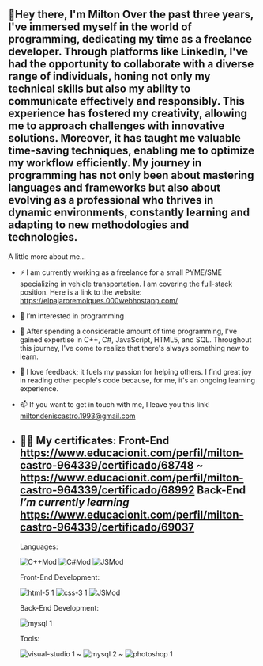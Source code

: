 👋Hey there, 
I'm Milton Over the past three years, I've immersed myself in the world of programming, dedicating my time as a freelance developer. Through platforms like LinkedIn, I've had the opportunity to collaborate with a diverse range of individuals, honing not only my technical skills but also my ability to communicate effectively and responsibly. This experience has fostered my creativity, allowing me to approach challenges with innovative solutions. Moreover, it has taught me valuable time-saving techniques, enabling me to optimize my workflow efficiently. My journey in programming has not only been about mastering languages and frameworks but also about evolving as a professional who thrives in dynamic environments, constantly learning and adapting to new methodologies and technologies.
----------------------------------
A little more about me...
- ⚡ I am currently working as a freelance for a small PYME/SME specializing in vehicle transportation. I am covering the full-stack position. Here is a link to the website: https://elpajaroremolques.000webhostapp.com/
- 👀 I’m interested in programming

- 🌱 After spending a considerable amount of time programming, I've gained expertise in C++, C#, JavaScript, HTML5, and SQL. Throughout this journey, I've come to realize that there's always something new to learn.
- 💞️ I love feedback; it fuels my passion for helping others. I find great joy in reading other people's code because, for me, it's an ongoing learning experience.
- 📫 If you want to get in touch with me, I leave you this link! miltondeniscastro.1993@gmail.com
- 👨‍💻 My certificates:
      Front-End
              https://www.educacionit.com/perfil/milton-castro-964339/certificado/68748 ~ https://www.educacionit.com/perfil/milton-castro-964339/certificado/68992
      Back-End      *I’m currently learning*
              https://www.educacionit.com/perfil/milton-castro-964339/certificado/69037
  ----------------------------------------------------------
  Languages:
  
    ![C++Mod](https://github.com/MiltonCastro93/MiltonCastro93/assets/159483393/f058494e-71c8-4f86-887c-27e943778d0f)  ![C#Mod](https://github.com/MiltonCastro93/MiltonCastro93/assets/159483393/bff6f2c5-3084-493c-8bab-757852a10d89)  ![JSMod](https://github.com/MiltonCastro93/MiltonCastro93/assets/159483393/23e654c8-c076-4d49-b7fc-71fabeb022d2)

  Front-End Development:
  
  ![html-5 1](https://github.com/MiltonCastro93/MiltonCastro93/assets/159483393/cb01d56a-7abc-4914-bf6f-95299fc291e9)  ![css-3 1](https://github.com/MiltonCastro93/MiltonCastro93/assets/159483393/2e2cb8a8-9151-4e81-b054-5da30373ef45)  ![JSMod](https://github.com/MiltonCastro93/MiltonCastro93/assets/159483393/4bff1ac1-f43b-4510-9c56-b7f940d0c362)

  Back-End Development:
  
  ![mysql 1](https://github.com/MiltonCastro93/MiltonCastro93/assets/159483393/2ec54574-2669-4b41-b304-95fded5cfe7e)


  Tools:

  ![visual-studio 1](https://github.com/MiltonCastro93/MiltonCastro93/assets/159483393/1f3b228d-de39-42ea-8bd1-2f9b714a8d88) ~ ![mysql 2](https://github.com/MiltonCastro93/MiltonCastro93/assets/159483393/7753e085-b27e-4d82-a877-3ae3484a22c4) ~ ![photoshop 1](https://github.com/MiltonCastro93/MiltonCastro93/assets/159483393/f0dffa7e-5062-4ad8-8501-a33654d320ce)


<!---
MiltonCastro93/MiltonCastro93 is a ✨ special ✨ repository because its `README.md` (this file) appears on your GitHub profile.
You can click the Preview link to take a look at your changes.
--->
